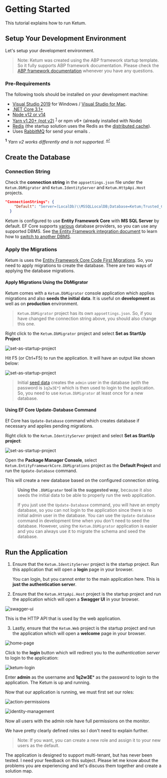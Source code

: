 # Getting Started

This tutorial explains how to run Ketum.

## Setup Your Development Environment

Let's setup your development environment.

> Note: Ketum was created using the ABP framework startup template. So it fully supports ABP framework documentation. Please check the [ABP framework documentation](https://docs.abp.io/en/abp/latest) whenever you have any questions.

### Pre-Requirements

The following tools should be installed on your development machine:

* [Visual Studio 2019](https://visualstudio.microsoft.com/vs/) for Windows / [Visual Studio for Mac](https://visualstudio.microsoft.com/vs/mac/).
* [.NET Core 3.1+](https://www.microsoft.com/net/download/dotnet-core/)
* [Node v12 or v14](https://nodejs.org/)
* [Yarn v1.20+ (not v2)](https://classic.yarnpkg.com/en/docs/install) <sup id="a-yarn">[1](#f-yarn)</sup> or npm v6+ (already installed with Node)
* [Redis](https://redis.io/) (the startup solution uses the Redis as the [distributed cache](Caching.md)).
* Uses [RabbitMQ](https://www.rabbitmq.com/) for send your emails .

<sup id="f-yarn"><b>1</b></sup> _Yarn v2 works differently and is not supported._ <sup>[↩](#a-yarn)</sup>

## Create the Database

### Connection String

Check the **connection string** in the `appsettings.json` file under the `Ketum.DbMigrator` and `Ketum.IdentityServer` and `Ketum.HttpApi.Host` projects.

````json
"ConnectionStrings": {
    "Default": "Server=(LocalDb)\\MSSQLLocalDB;Database=Ketum;Trusted_Connection=True;MultipleActiveResultSets=true"
  }
````

Ketum is configured to use **Entity Framework Core** with **MS SQL Server** by default. EF Core supports [various](https://docs.microsoft.com/en-us/ef/core/providers/) database providers, so you can use any supported DBMS. See [the Entity Framework integration document](https://docs.abp.io/en/abp/latest/Entity-Framework-Core) to learn how to [switch to another DBMS](https://docs.abp.io/en/abp/latest/Entity-Framework-Core-Other-DBMS).

### Apply the Migrations

Ketum is uses the [Entity Framework Core Code First Migrations](https://docs.microsoft.com/en-us/ef/core/managing-schemas/migrations/?tabs=dotnet-core-cli). So, you need to apply migrations to create the database. There are two ways of applying the database migrations.

#### Apply Migrations Using the DbMigrator

Ketum comes with a `Ketum.DbMigrator` console application which applies migrations and also **seeds the initial data**. It is useful on **development** as well as on **production** environment.

> `Ketum.DbMigrator` project has its own `appsettings.json`. So, if you have changed the connection string above, you should also change this one. 

Right click to the `Ketum.DbMigrator` project and select **Set as StartUp Project**

![set-as-startup-project](./set-as-startup-project.png)

Hit F5 (or Ctrl+F5) to run the application. It will have an output like shown below:

![set-as-startup-project](./db-migrator-output.png)



> Initial [seed data](https://docs.abp.io/en/abp/latest/Data-Seeding) creates the `admin` user in the database (with the password is `1q2w3E*`) which is then used to login to the application. So, you need to use `Ketum.DbMigrator` at least once for a new database.

#### Using EF Core Update-Database Command

Ef Core has `Update-Database` command which creates database if necessary and applies pending migrations.

Right click to the `Ketum.IdentityServer` project and select **Set as StartUp project**:

![set-as-startup-project](./set-as-startup-project.png)

Open the **Package Manager Console**, select `Ketum.EntityFrameworkCore.DbMigrations` project as the **Default Project** and run the `Update-Database` command.

This will create a new database based on the configured connection string.

> **Using the `.DbMigrator` tool is the suggested way**, because it also seeds the initial data to be able to properly run the web application.
>
> If you just use the `Update-Database` command, you will have an empty database, so you can not login to the application since there is no initial admin user in the database. You can use the `Update-Database` command in development time when you don't need to seed the database. However, using the `Ketum.DbMigrator` application is easier and you can always use it to migrate the schema and seed the database.

## Run the Application

1. Ensure that the `Ketum.IdentityServer` project is the startup project. Run this application that will open a **login** page in your browser.

   You can login, but you cannot enter to the main application here. This is **just the authentication server**.

2. Ensure that the `Ketum.HttpApi.Host` project is the startup project and run the application which will open a **Swagger UI** in your browser.

![swagger-ui](./swagger-ui.png)

This is the HTTP API that is used by the web application.

3. Lastly, ensure that the `Ketum.Web` project is the startup project and run the application which will open a **welcome** page in your browser.

![home-page](./home-page.png)

Click to the **login** button which will redirect you to the *authentication server* to login to the application:

![ketum-login](./ketum-login.png)

Enter **admin** as the username and **1q2w3E*** as the password to login to the application. The Ketum is up and running.

Now that our application is running, we must first set our roles:

![action-permissions](./action-permissions.png)

![identity-management](./identity-management.png)

Now all users with the admin role have full permissions on the monitor.

We have pretty clearly defined roles so I don't need to explain further.

> Note: If you want, you can create a new role and assign it to your new users as the default.

The application is designed to support multi-tenant, but has never been tested. I need your feedback on this subject. Please let me know about the problems you are experiencing and let's discuss them together and create a solution map.
